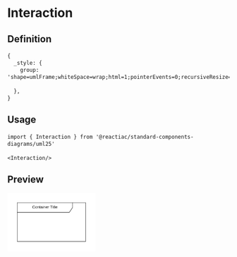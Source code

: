 # Interaction

## Definition

```
{
  _style: {
    group: 'shape=umlFrame;whiteSpace=wrap;html=1;pointerEvents=0;recursiveResize=0;container=1;collapsible=0;width=170;',
    
  },
}
```

## Usage

```
import { Interaction } from '@reactiac/standard-components-diagrams/uml25'

<Interaction/>
```

## Preview

<img src="./interaction.png" width="200"/>
